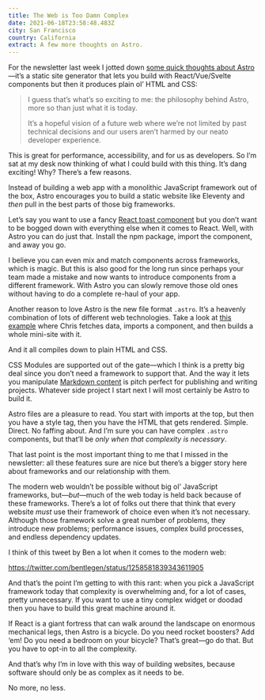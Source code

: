 ```yaml
---
title: The Web is Too Damn Complex
date: 2021-06-18T23:58:48.483Z
city: San Francisco
country: California
extract: A few more thoughts on Astro.
---
```

For the newsletter last week I jotted down [some quick thoughts about Astro](https://css-tricks.com/newsletter/255-thoughts-on-astro/)—it’s a static site generator that lets you build with React/Vue/Svelte components but then it produces plain ol’ HTML and CSS:

> I guess that’s what’s so exciting to me: the philosophy behind Astro, more so than just what it is today.
> 
> It’s a hopeful vision of a future web where we’re not limited by past technical decisions and our users aren’t harmed by our neato developer experience.

This is great for performance, accessibility, and for us as developers. So I’m sat at my desk now thinking of what I could build with this thing. It’s dang exciting! Why? There’s a few reasons. 

Instead of building a web app with a monolithic JavaScript framework out of the box, Astro encourages you to build a static website like Eleventy and _then_ pull in the best parts of those big frameworks. 

Let’s say you want to use a fancy [React toast component](https://react-hot-toast.com/) but you don’t want to be bogged down with everything else when it comes to React. Well, with Astro you can do just that. Install the npm package, import the component, and away you go.

I believe you can even mix and match components across frameworks, which is magic. But this is also good for the long run since perhaps your team made a mistake and now wants to introduce components from a different framework. With Astro you can slowly remove those old ones without having to do a complete re-haul of your app.

Another reason to love Astro is the new file format `.astro`. It’s a heavenly combination of lots of different web technologies. Take a look at [this example](https://github.com/chriscoyier/astro-css-trickzz/blob/master/src/pages/index.astro#L4) where Chris fetches data, imports a component, and then builds a whole mini-site with it. 

And it all compiles down to plain HTML and CSS.

CSS Modules are supported out of the gate—which I think is a pretty big deal since you don’t need a framework to support that. And the way it lets you manipulate [Markdown content](https://github.com/snowpackjs/astro/blob/main/docs/markdown.md) is pitch perfect for publishing and writing projects. Whatever side project I start next I will most certainly be Astro to build it.

Astro files are a pleasure to read. You start with imports at the top, but then you have a style tag, then you have the HTML that gets rendered. Simple. Direct. No faffing about. And I’m sure you can have complex `.astro` components, but that’ll be _only when that complexity is necessary_.

That last point is the most important thing to me that I missed in the newsletter: all these features sure are nice but there’s a bigger story here about frameworks and our relationship with them.

The modern web wouldn’t be possible without big ol’ JavaScript frameworks, but—_but_—much of the web today is held back because of these frameworks. There’s a lot of folks out there that think that every website _must_ use their framework of choice even when it’s not necessary. Although those framework solve a great number of problems, they introduce new problems; performance issues, complex build processes, and endless dependency updates.

I think of this tweet by Ben a lot when it comes to the modern web:

https://twitter.com/bentlegen/status/1258581839343611905

And that’s the point I’m getting to with this rant: when you pick a JavaScript framework today that complexity is overwhelming and, for a lot of cases, pretty unnecessary. If you want to use a tiny complex widget or doodad then you have to build this great machine around it. 

If React is a giant fortress that can walk around the landscape on enormous mechanical legs, then Astro is a bicycle. Do you need rocket boosters? Add ‘em! Do you need a bedroom on your bicycle? That’s great—go do that. But you have to opt-in to all the complexity.  

And that’s why I’m in love with this way of building websites, because software should only be as complex as it needs to be. 

No more, no less.

